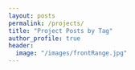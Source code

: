 ```yaml
---
layout: posts
permalink: /projects/
title: "Project Posts by Tag"
author_profile: true
header:
  image: "/images/frontRange.jpg"
---
```

